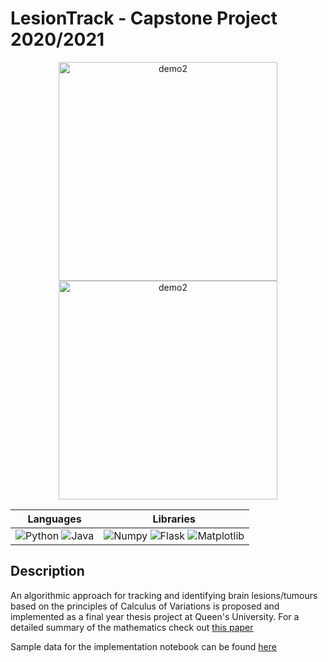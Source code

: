 # LesionTrack - Capstone Project 2020/2021

<p align="center">
    <img src="https://nnethercott.github.io/natenethercott/media/capstone_fullbrain.png" height="350" alt="demo2"/>
    <img src="https://nnethercott.github.io/natenethercott/media/capstone_convergence.png" height="350" alt="demo2"/>
</p>

|**Languages** | **Libraries** |
| -----| ---- |
|![Python](https://img.shields.io/badge/Python-yellow) ![Java](https://img.shields.io/badge/Java-blue)| ![Numpy](https://img.shields.io/badge/Numpy-1.19.5-brightgreen) ![Flask](https://img.shields.io/badge/Pillow-8.2.0-brightgreen) ![Matplotlib](https://img.shields.io/badge/Matplotlib-3.4.1-brightgreen)


<a name="description"/>

## Description
An algorithmic approach for tracking and identifying brain lesions/tumours based on the principles of Calculus of Variations is proposed and implemented as a final year thesis project at Queen's University.  For a detailed summary of the mathematics check out [this paper]( https://github.com/nnethercott/LesionTrack/blob/main/Capstone_Report.pdf)

Sample data for the implementation notebook can be found [here](https://www.dropbox.com/s/frug3coeik782t1/sample_data.p?dl=0)
